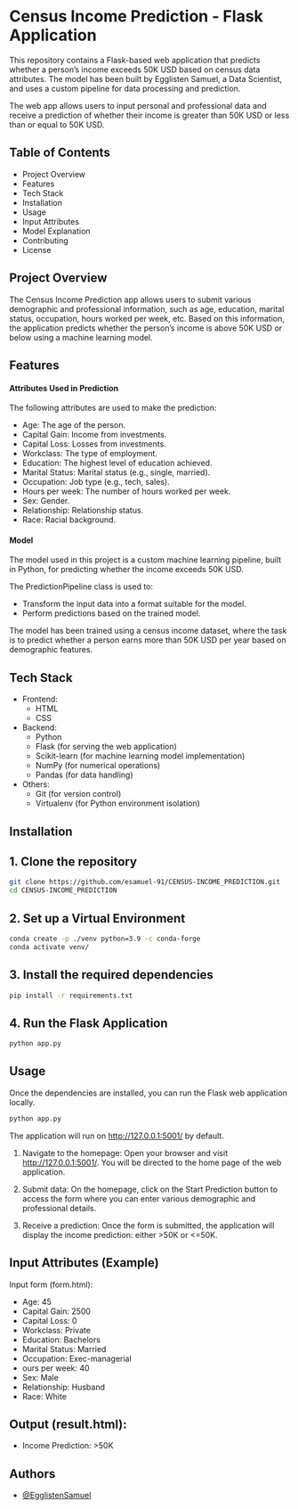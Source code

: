 
# Census Income Prediction - Flask Application

This repository contains a Flask-based web application that predicts whether a person’s income exceeds 50K USD based on census data attributes. The model has been built by Egglisten Samuel, a Data Scientist, and uses a custom pipeline for data processing and prediction.

The web app allows users to input personal and professional data and receive a prediction of whether their income is greater than 50K USD or less than or equal to 50K USD.


## Table of Contents

* Project Overview
* Features
* Tech Stack
* Installation
* Usage
* Input Attributes
* Model Explanation
* Contributing
* License
## Project Overview
The Census Income Prediction app allows users to submit various demographic and professional information, such as age, education, marital status, occupation, hours worked per week, etc. Based on this information, the application predicts whether the person’s income is above 50K USD or below using a machine learning model.
## Features
#### Attributes Used in Prediction
The following attributes are used to make the prediction:

* Age: The age of the person.
* Capital Gain: Income from investments.
* Capital Loss: Losses from investments.
* Workclass: The type of employment.
* Education: The highest level of education achieved.
* Marital Status: Marital status (e.g., single, married).
* Occupation: Job type (e.g., tech, sales).
* Hours per week: The number of hours worked per week.
* Sex: Gender.
* Relationship: Relationship status.
* Race: Racial background.

#### Model
The model used in this project is a custom machine learning pipeline, built in Python, for predicting whether the income exceeds 50K USD.

The PredictionPipeline class is used to:

* Transform the input data into a format suitable for the model.
* Perform predictions based on the trained model.

The model has been trained using a census income dataset, where the task is to predict whether a person earns more than 50K USD per year based on demographic features.
## Tech Stack
* Frontend:
  * HTML 
  * CSS
* Backend:
    * Python
    * Flask (for serving the web application)
    * Scikit-learn (for machine learning model implementation)
    * NumPy (for numerical operations)
    * Pandas (for data handling)
* Others:
  * Git (for version control)
  * Virtualenv (for Python environment isolation)
## Installation

## 1. Clone the repository

```bash
git clone https://github.com/esamuel-91/CENSUS-INCOME_PREDICTION.git
cd CENSUS-INCOME_PREDICTION


```

## 2. Set up a Virtual Environment

```bash
conda create -p ./venv python=3.9 -c conda-forge
conda activate venv/

```

## 3. Install the required dependencies
```bash
pip install -r requirements.txt

```
## 4. Run the Flask Application

```bash
python app.py

```
## Usage
Once the dependencies are installed, you can run the Flask web application locally.

```bash
python app.py

```
The application will run on http://127.0.0.1:5001/ by default.


1. Navigate to the homepage:
Open your browser and visit http://127.0.0.1:5001/. You will be directed to the home page of the web application.

2. Submit data:
On the homepage, click on the Start Prediction button to access the form where you can enter various demographic and professional details.

3. Receive a prediction:
Once the form is submitted, the application will display the income prediction: either >50K or <=50K.

## Input Attributes (Example)
Input form (form.html):
* Age: 45
* Capital Gain: 2500
* Capital Loss: 0
* Workclass: Private
* Education: Bachelors
* Marital Status: Married
* Occupation: Exec-managerial
* ours per week: 40
* Sex: Male
* Relationship: Husband
* Race: White

## Output (result.html):
* Income Prediction: >50K
## Authors

- [@EgglistenSamuel](https://www.github.com/esamuel-91)